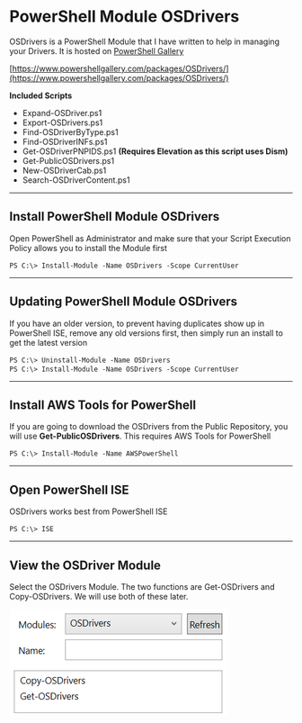 # PowerShell Module OSDrivers

OSDrivers is a PowerShell Module that I have written to help in managing your Drivers.  It is hosted on [PowerShell Gallery](https://www.powershellgallery.com/)

[https://www.powershellgallery.com/packages/OSDrivers/](https://www.powershellgallery.com/packages/OSDrivers/)

**Included Scripts**

* Expand-OSDriver.ps1
* Export-OSDrivers.ps1
* Find-OSDriverByType.ps1
* Find-OSDriverINFs.ps1
* Get-OSDriverPNPIDS.ps1 **\(Requires Elevation as this script uses Dism\)**
* Get-PublicOSDrivers.ps1
* New-OSDriverCab.ps1
* Search-OSDriverContent.ps1

---

## Install PowerShell Module OSDrivers

Open PowerShell as Administrator and make sure that your Script Execution Policy allows you to install the Module first

```
PS C:\> Install-Module -Name OSDrivers -Scope CurrentUser
```

---

## Updating PowerShell Module OSDrivers

If you have an older version, to prevent having duplicates show up in PowerShell ISE, remove any old versions first, then simply run an install to get the latest version

```
PS C:\> Uninstall-Module -Name OSDrivers
PS C:\> Install-Module -Name OSDrivers -Scope CurrentUser
```

---

## Install AWS Tools for PowerShell

If you are going to download the OSDrivers from the Public Repository, you will use **Get-PublicOSDrivers**.  This requires AWS Tools for PowerShell

```
PS C:\> Install-Module -Name AWSPowerShell
```

---

## Open PowerShell ISE

OSDrivers works best from PowerShell ISE

```
PS C:\> ISE
```

---

## View the OSDriver Module

Select the OSDrivers Module.  The two functions are Get-OSDrivers and Copy-OSDrivers.  We will use both of these later.

![](/assets/2018-02-08_14-36-23.png)

